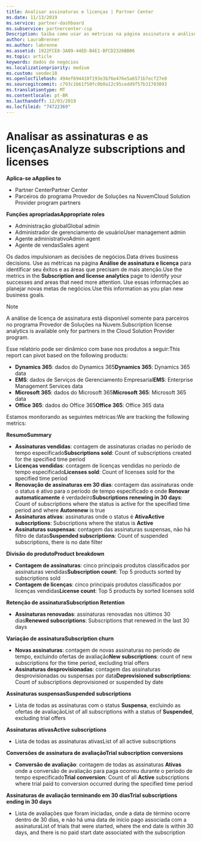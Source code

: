 ```yaml
---
title: Analisar assinaturas e licenças | Partner Center
ms.date: 11/13/2019
ms.service: partner-dashboard
ms.subservice: partnercenter-csp
Description: Saiba como usar as métricas na página assinatura e análise de licença para identificar seus sucessos e áreas que precisam de mais atenção.
author: LauraBrenner
ms.author: labrenne
ms.assetid: 1922FCE8-3A89-44ED-B4E1-BFCD2326BB06
ms.topic: article
keywords: dados de negócios
ms.localizationpriority: medium
ms.custom: seodec18
ms.openlocfilehash: 494ef694410f193e3b76e476e5a6571b7ecf27e0
ms.sourcegitcommit: c793c1b61f50fc0b0a12c95cedd9f57b31703093
ms.translationtype: MT
ms.contentlocale: pt-BR
ms.lasthandoff: 12/03/2019
ms.locfileid: "74722369"
---
```

# <a name="analyze-subscriptions-and-licenses"></a><span data-ttu-id="ab8b7-104">Analisar as assinaturas e as licenças</span><span class="sxs-lookup"><span data-stu-id="ab8b7-104">Analyze subscriptions and licenses</span></span> 

<span data-ttu-id="ab8b7-105">**Aplica-se a**</span><span class="sxs-lookup"><span data-stu-id="ab8b7-105">**Applies to**</span></span>

- <span data-ttu-id="ab8b7-106">Partner Center</span><span class="sxs-lookup"><span data-stu-id="ab8b7-106">Partner Center</span></span>
- <span data-ttu-id="ab8b7-107">Parceiros do programa Provedor de Soluções na Nuvem</span><span class="sxs-lookup"><span data-stu-id="ab8b7-107">Cloud Solution Provider program partners</span></span>

<span data-ttu-id="ab8b7-108">**Funções apropriadas**</span><span class="sxs-lookup"><span data-stu-id="ab8b7-108">**Appropriate roles**</span></span>

- <span data-ttu-id="ab8b7-109">Administração global</span><span class="sxs-lookup"><span data-stu-id="ab8b7-109">Global admin</span></span>
- <span data-ttu-id="ab8b7-110">Administrador de gerenciamento de usuário</span><span class="sxs-lookup"><span data-stu-id="ab8b7-110">User management admin</span></span>
- <span data-ttu-id="ab8b7-111">Agente administrativo</span><span class="sxs-lookup"><span data-stu-id="ab8b7-111">Admin agent</span></span>
- <span data-ttu-id="ab8b7-112">Agente de vendas</span><span class="sxs-lookup"><span data-stu-id="ab8b7-112">Sales agent</span></span>

<span data-ttu-id="ab8b7-113">Os dados impulsionam as decisões de negócios.</span><span class="sxs-lookup"><span data-stu-id="ab8b7-113">Data drives business decisions.</span></span> <span data-ttu-id="ab8b7-114">Use as métricas na página **Análise de assinatura e licença** para identificar seu êxitos e as áreas que precisam de mais atenção.</span><span class="sxs-lookup"><span data-stu-id="ab8b7-114">Use the metrics in the **Subscription and license analytics** page to identify your successes and areas that need more attention.</span></span> <span data-ttu-id="ab8b7-115">Use essas informações ao planejar novas metas de negócios.</span><span class="sxs-lookup"><span data-stu-id="ab8b7-115">Use this information as you plan new business goals.</span></span>

> [!NOTE]
> <span data-ttu-id="ab8b7-116">A análise de licença de assinatura está disponível somente para parceiros no programa Provedor de Soluções na Nuvem.</span><span class="sxs-lookup"><span data-stu-id="ab8b7-116">Subscription license analytics is available only for partners in the Cloud Solution Provider program.</span></span>


<span data-ttu-id="ab8b7-117">Esse relatório pode ser dinâmico com base nos produtos a seguir:</span><span class="sxs-lookup"><span data-stu-id="ab8b7-117">This report can pivot based on the following products:</span></span>

 - <span data-ttu-id="ab8b7-118">**Dynamics 365**: dados do Dynamics 365</span><span class="sxs-lookup"><span data-stu-id="ab8b7-118">**Dynamics 365**: Dynamics 365 data</span></span>  
 - <span data-ttu-id="ab8b7-119">**EMS**: dados de Serviços de Gerenciamento Empresarial</span><span class="sxs-lookup"><span data-stu-id="ab8b7-119">**EMS**: Enterprise Management Services data</span></span>  
 - <span data-ttu-id="ab8b7-120">**Microsoft 365**: dados do Microsoft 365</span><span class="sxs-lookup"><span data-stu-id="ab8b7-120">**Microsoft 365**: Microsoft 365 data</span></span>  
 - <span data-ttu-id="ab8b7-121">**Office 365**: dados do Office 365</span><span class="sxs-lookup"><span data-stu-id="ab8b7-121">**Office 365**: Office 365 data</span></span>  


<span data-ttu-id="ab8b7-122">Estamos monitorando as seguintes métricas:</span><span class="sxs-lookup"><span data-stu-id="ab8b7-122">We are tracking the following metrics:</span></span>

<span data-ttu-id="ab8b7-123">**Resumo**</span><span class="sxs-lookup"><span data-stu-id="ab8b7-123">**Summary**</span></span>  
 - <span data-ttu-id="ab8b7-124">**Assinaturas vendidas**: contagem de assinaturas criadas no período de tempo especificado</span><span class="sxs-lookup"><span data-stu-id="ab8b7-124">**Subscriptions sold**: Count of subscriptions created for the specified time period</span></span>  
 - <span data-ttu-id="ab8b7-125">**Licenças vendidas**: contagem de licenças vendidas no período de tempo especificado</span><span class="sxs-lookup"><span data-stu-id="ab8b7-125">**Licenses sold**: Count of licenses sold for the specified time period</span></span>   
 - <span data-ttu-id="ab8b7-126">**Renovação de assinaturas em 30 dias**: contagem das assinaturas onde o status é ativo para o período de tempo especificado e onde **Renovar automaticamente** é verdadeiro</span><span class="sxs-lookup"><span data-stu-id="ab8b7-126">**Subscriptions renewing in 30 days**: Count of subscriptions where the status is active for the specified time period and where **Autorenew** is true</span></span>
 - <span data-ttu-id="ab8b7-127">**Assinaturas ativas**: assinaturas onde o status é **Ativa**</span><span class="sxs-lookup"><span data-stu-id="ab8b7-127">**Active subscriptions**: Subscriptions where the status is **Active**</span></span>  
 - <span data-ttu-id="ab8b7-128">**Assinaturas suspensas**: contagem das assinaturas suspensas, não há filtro de datas</span><span class="sxs-lookup"><span data-stu-id="ab8b7-128">**Suspended subscriptions**: Count of suspended subscriptions, there is no date filter</span></span>  

<span data-ttu-id="ab8b7-129">**Divisão do produto**</span><span class="sxs-lookup"><span data-stu-id="ab8b7-129">**Product breakdown**</span></span>  
 - <span data-ttu-id="ab8b7-130">**Contagem de assinaturas**: cinco principais produtos classificados por assinaturas vendidas</span><span class="sxs-lookup"><span data-stu-id="ab8b7-130">**Subscription count**: Top 5 products sorted by subscriptions sold</span></span>  
 - <span data-ttu-id="ab8b7-131">**Contagem de licenças**: cinco principais produtos classificados por licenças vendidas</span><span class="sxs-lookup"><span data-stu-id="ab8b7-131">**License count**: Top 5 products by sorted licenses sold</span></span>

<span data-ttu-id="ab8b7-132">**Retenção de assinatura**</span><span class="sxs-lookup"><span data-stu-id="ab8b7-132">**Subscription Retention**</span></span>
 - <span data-ttu-id="ab8b7-133">**Assinaturas renovadas**: assinaturas renovadas nos últimos 30 dias</span><span class="sxs-lookup"><span data-stu-id="ab8b7-133">**Renewed subscriptions**: Subscriptions that renewed in the last 30 days</span></span>  

<span data-ttu-id="ab8b7-134">**Variação de assinatura**</span><span class="sxs-lookup"><span data-stu-id="ab8b7-134">**Subscription churn**</span></span>  
 - <span data-ttu-id="ab8b7-135">**Novas assinaturas**: contagem de novas assinaturas no período de tempo, excluindo ofertas de avaliação</span><span class="sxs-lookup"><span data-stu-id="ab8b7-135">**New subscriptions**: count of new subscriptions for the time period, excluding trial offers</span></span>  
 - <span data-ttu-id="ab8b7-136">**Assinaturas desprovisionadas**: contagem das assinaturas desprovisionadas ou suspensas por data</span><span class="sxs-lookup"><span data-stu-id="ab8b7-136">**Deprovisioned subscriptions**: Count of subscriptions deprovisioned or suspended by date</span></span>  

<span data-ttu-id="ab8b7-137">**Assinaturas suspensas**</span><span class="sxs-lookup"><span data-stu-id="ab8b7-137">**Suspended subscriptions**</span></span>  
 - <span data-ttu-id="ab8b7-138">Lista de todas as assinaturas com o status **Suspensa**, excluindo as ofertas de avaliação</span><span class="sxs-lookup"><span data-stu-id="ab8b7-138">List of all subscriptions with a status of **Suspended**, excluding trial offers</span></span>  
  
<span data-ttu-id="ab8b7-139">**Assinaturas ativas**</span><span class="sxs-lookup"><span data-stu-id="ab8b7-139">**Active subscriptions**</span></span>
 - <span data-ttu-id="ab8b7-140">Lista de todas as assinaturas ativas</span><span class="sxs-lookup"><span data-stu-id="ab8b7-140">List of all active subscriptions</span></span>  

<span data-ttu-id="ab8b7-141">**Conversões de assinatura de avaliação**</span><span class="sxs-lookup"><span data-stu-id="ab8b7-141">**Trial subscription conversions**</span></span>  
 - <span data-ttu-id="ab8b7-142">**Conversão de avaliação**: contagem de todas as assinaturas **Ativas** onde a conversão de avaliação para paga ocorreu durante o período de tempo especificado</span><span class="sxs-lookup"><span data-stu-id="ab8b7-142">**Trial conversion**: Count of all **Active** subscriptions where trial paid to conversion occurred during the specified time period</span></span>  

<span data-ttu-id="ab8b7-143">**Assinaturas de avaliação terminando em 30 dias**</span><span class="sxs-lookup"><span data-stu-id="ab8b7-143">**Trial subscriptions ending in 30 days**</span></span>  
 - <span data-ttu-id="ab8b7-144">Lista de avaliações que foram iniciadas, onde a data de término ocorre dentro de 30 dias, e não há uma data de início pago associada com a assinatura</span><span class="sxs-lookup"><span data-stu-id="ab8b7-144">List of trials that were started, where the end date is within 30 days, and there is no paid start date associated with the subscription</span></span>  

  